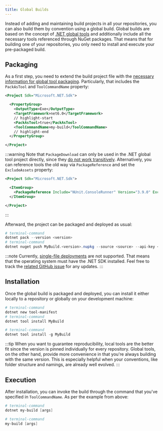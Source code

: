 ```yaml
---
title: Global Builds
---
```


Instead of adding and maintaining build projects in all your repositories, you can also build them by convention using a global build. Global builds are based on the concept of [.NET global tools](https://docs.microsoft.com/en-us/dotnet/core/tools/global-tools) and additionally include all the necessary tools referenced through NuGet packages. That means that for building one of your repositories, you only need to install and execute your pre-packaged build.

## Packaging

As a first step, you need to extend the build project file with the [necessary information for global tool packaging](https://docs.microsoft.com/en-us/dotnet/core/tools/global-tools-how-to-create#setup-the-global-tool). Particularly, that includes the `PackAsTool` and `ToolCommandName` property:

```xml title="MyBuild.csproj"
<Project Sdk="Microsoft.NET.Sdk">

  <PropertyGroup>
    <OutputType>Exe</OutputType>
    <TargetFramework>net6.0</TargetFramework>
    // highlight-start
    <PackAsTool>true</PackAsTool>
    <ToolCommandName>my-build</ToolCommandName>
    // highlight-end
  </PropertyGroup>

</Project>
```

:::warning
Note that `PackageDownload` can only be used in the .NET global tool project directly, since they [do not work transitively](https://github.com/NuGet/Home/wiki/%5BSpec%5D-PackageDownload-support#package-declaration). Alternatively, you can reference tools the old way via `PackageReference` and set the `ExcludeAssets` property:

```xml
<Project Sdk="Microsoft.NET.Sdk">

  <ItemGroup>
    <PackageReference Include="NUnit.ConsoleRunner" Version="3.9.0" ExcludeAssets="all" />
  </ItemGroup>

</Project>
```

:::

Afterward, the project can be packaged and deployed as usual:

```powershell
# terminal-command
dotnet pack --version <version>
# terminal-command
dotnet nuget push MyBuild.<version>.nupkg --source <source> --api-key <token>
```

:::note
Currently, [single-file deployments](https://docs.microsoft.com/en-us/dotnet/core/deploying/single-file/overview) are not supported. That means that the operating system must have the .NET SDK installed. Feel free to track the [related GitHub issue](https://github.com/nuke-build/nuke/issues/822) for any updates.
:::

## Installation

Once the global build is packaged and deployed, you can install it either locally to a repository or globally on your development machine:

<Tabs groupId="tool-type">
  <TabItem value="local-tool" label="Local Tool" default>

```powershell
# terminal-command
dotnet new tool-manifest
# terminal-command
dotnet tool install MyBuild
```

  </TabItem>
  <TabItem value="global-tool" label="Global Tool">

```powershell
# terminal-command
dotnet tool install -g MyBuild
```

  </TabItem>
</Tabs>

:::tip
When you want to guarantee reproducibility, local tools are the better fit since the version is pinned individually for every repository. Global tools, on the other hand, provide more convenience in that you're always building with the same version. This is especially helpful when your conventions, like folder structure and namings, are already well evolved.
:::

## Execution

After installation, you can invoke the build through the command that you've specified in `ToolCommandName`. As per the example from above:

<Tabs groupId="tool-type">
  <TabItem value="local-tool" label="Local Tool" default>

```powershell
# terminal-command
dotnet my-build [args]
```

  </TabItem>
  <TabItem value="global-tool" label="Global Tool">

```powershell
# terminal-command
my-build [args]
```

  </TabItem>
</Tabs>
